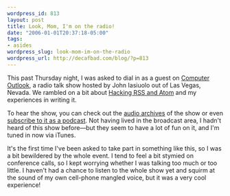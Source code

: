 ```yaml
--- 
wordpress_id: 813
layout: post
title: Look, Mom, I'm on the radio!
date: "2006-01-01T20:37:18-05:00"
tags: 
- asides
wordpress_slug: look-mom-im-on-the-radio
wordpress_url: http://decafbad.com/blog/?p=813
---
```

This past Thursday night, I was asked to dial in as a guest on [Computer Outlook][co], a radio talk show hosted by John Iasiuolo out of Las Vegas, Nevada.  We rambled on a bit about [Hacking RSS and Atom][book] and my experiences in writing it.  

To hear the show, you can check out the [audio archives][coa] of the show or even [subscribe to it as a podcast][cop].  Not having lived in the broadcast area, I hadn't heard of this show before—but they seem to have a lot of fun on it, and I'm tuned in now via iTunes.

It's the first time I've been asked to take part in something like this, so I was a bit bewildered by the whole event.  I tend to feel a bit stymied on conference calls, so I kept worrying whether I was talking too much or too little.  I haven't had a chance to listen to the whole show yet and squirm at the sound of my own cell-phone mangled voice, but it was a very cool experience!

[co]: http://computeroutlook.com/
[coa]: http://computeroutlook.com/audiostudio.html
[cop]: http://www.computeroutlook.com/rssfeed/Weekly_Shows-Computer_Outlook_Radio_Talk_Show.xml
[book]: http://www.amazon.com/exec/obidos/ASIN/0764597582/0xdecafbad01-20?creative=327641&camp=14573&link_code=as1
